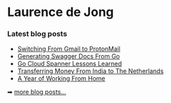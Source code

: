 # Laurence de Jong

### Latest blog posts

<!-- BLOG-POST-LIST:START -->
- [Switching From Gmail to ProtonMail](https://ldej.nl/post/switching-from-gmail-to-protonmail/)
- [Generating Swagger Docs From Go](https://ldej.nl/post/generating-swagger-docs-from-go/)
- [Go Cloud Spanner Lessons Learned](https://ldej.nl/post/go-cloud-spanner-lessons-learned/)
- [Transferring Money From India to The Netherlands](https://ldej.nl/post/transferring-money-from-india-to-the-netherlands/)
- [A Year of Working From Home](https://ldej.nl/post/a-year-of-working-from-home/)
<!-- BLOG-POST-LIST:END -->

➡ [more blog posts...][website]

[website]: https://ldej.nl